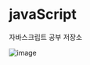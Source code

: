 # javaScript
자바스크립트 공부 저장소

![image](https://user-images.githubusercontent.com/35300355/167286578-39df9cf1-c62b-404e-8975-b7d553a84d6a.png)



